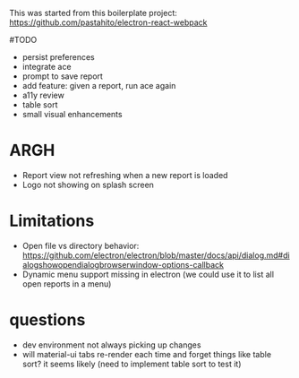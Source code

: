 This was started from this boilerplate project:
https://github.com/pastahito/electron-react-webpack

#TODO

* persist preferences
* integrate ace
* prompt to save report
* add feature: given a report, run ace again
* a11y review
* table sort
* small visual enhancements

# ARGH

* Report view not refreshing when a new report is loaded
* Logo not showing on splash screen

# Limitations

* Open file vs directory behavior: https://github.com/electron/electron/blob/master/docs/api/dialog.md#dialogshowopendialogbrowserwindow-options-callback
* Dynamic menu support missing in electron (we could use it to list all open reports in a menu)

# questions

* dev environment not always picking up changes
* will material-ui tabs re-render each time and forget things like table sort? it seems likely (need to implement table sort to test it)
